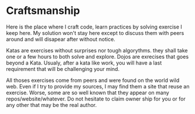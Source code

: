 # Craftsmanship

Here is the place where I craft code, learn practices by solving exercise I keep here.
My solution won't stay here except to discuss them with peers around and will disapear after without notice.

Katas are exercises without surprises nor tough algorythms. they shall take one or a few hours to both solve and explore.
Dojos are exrecises that goes beyond a Kata. Usualy, after a kata like work, you will have a last requirement that will be challenging your mind.

All thoses exercises come from peers and were found on the world wild web.
Even if I try to provide my sources, I may find them a site that reuse an exercise. Worse, some are so well known that they appear on many repos/website/whatever.
Do not hesitate to claim owner ship for you or for any other that may be the real author.
